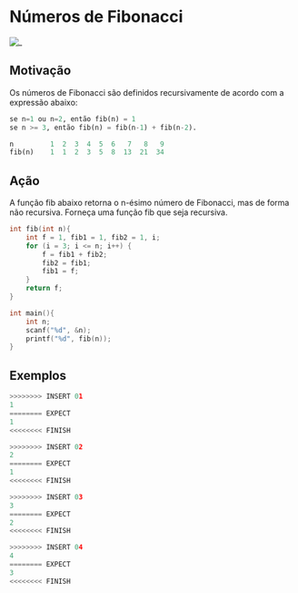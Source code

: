 # Números de Fibonacci

![_](https://raw.githubusercontent.com/qxcodefup/arcade/master/base/rec_fib/cover.jpg)

## Motivação

Os números de Fibonacci são definidos recursivamente de acordo com a expressão abaixo:

```py
se n=1 ou n=2, então fib(n) = 1
se n >= 3, então fib(n) = fib(n-1) + fib(n-2).

n         1  2  3  4  5  6   7   8   9
fib(n)    1  1  2  3  5  8  13  21  34
```

## Ação

A função fib abaixo retorna o n-ésimo número de Fibonacci, mas de forma não recursiva. Forneça uma função fib que seja recursiva.

```C
int fib(int n){
    int f = 1, fib1 = 1, fib2 = 1, i;
    for (i = 3; i <= n; i++) {
        f = fib1 + fib2;
        fib2 = fib1;
        fib1 = f;
    }
    return f;
}

int main(){
    int n;
    scanf("%d", &n);
    printf("%d", fib(n));
}
```

## Exemplos

``` py
>>>>>>>> INSERT 01
1
======== EXPECT
1
<<<<<<<< FINISH
```

```py
>>>>>>>> INSERT 02
2
======== EXPECT
1
<<<<<<<< FINISH
```

```py
>>>>>>>> INSERT 03
3
======== EXPECT
2
<<<<<<<< FINISH
```

```py
>>>>>>>> INSERT 04
4
======== EXPECT
3
<<<<<<<< FINISH
```
